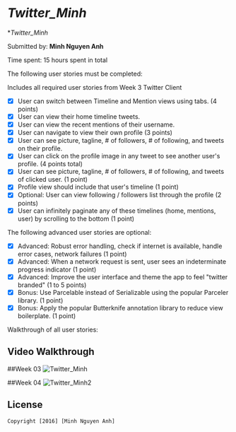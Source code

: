 # *Twitter_Minh*

**Twitter_Minh* 

Submitted by: **Minh Nguyen Anh**

Time spent: 15 hours spent in total

The following user stories must be completed:

Includes all required user stories from Week 3 Twitter Client
* [x] User can switch between Timeline and Mention views using tabs. (4 points)
* [x] User can view their home timeline tweets.
* [x] User can view the recent mentions of their username.
* [x] User can navigate to view their own profile (3 points)
* [x] User can see picture, tagline, # of followers, # of following, and tweets on their profile.
* [x] User can click on the profile image in any tweet to see another user's profile. (4 points total)
* [x] User can see picture, tagline, # of followers, # of following, and tweets of clicked user. (1 point)
* [x] Profile view should include that user's timeline (1 point)
* [x] Optional: User can view following / followers list through the profile (2 points)
* [x] User can infinitely paginate any of these timelines (home, mentions, user) by scrolling to the bottom (1 point)

The following advanced user stories are optional:
* [x] Advanced: Robust error handling, check if internet is available, handle error cases, network failures (1 point)
* [x] Advanced: When a network request is sent, user sees an indeterminate progress indicator (1 point)
* [x] Advanced: Improve the user interface and theme the app to feel "twitter branded" (1 to 5 points)
* [x] Bonus: Use Parcelable instead of Serializable using the popular Parceler library. (1 point)
* [x] Bonus: Apply the popular Butterknife annotation library to reduce view boilerplate. (1 point)

Walkthrough of all user stories:

## Video Walkthrough 

##Week 03
<img src='http://i.imgur.com/pAjYFwD.gif' title='Twitter_Minh' width='' alt='Twitter_Minh' />

##Week 04
<img src='http://i.imgur.com/UqpDYv6.gif' title='Twitter_Minh2' width='' alt='Twitter_Minh2' />
## License

    Copyright [2016] [Minh Nguyen Anh]

